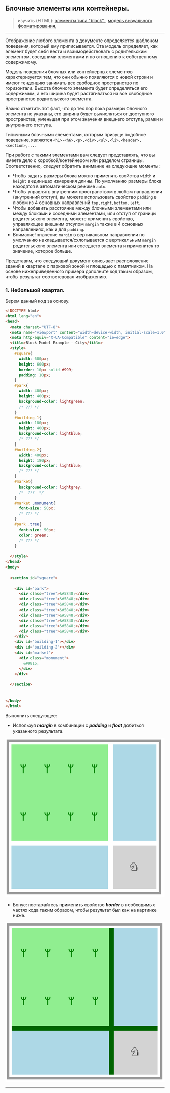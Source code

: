 ## Блочные элементы или контейнеры.

> изучить (HTML):
[элементы типа "block" ](https://developer.mozilla.org/ro/docs/Web/HTML/Block-level_elements#Block-level_vs._inline),
[модель визуального форматирования](https://html5book.ru/block-inline-elements/#part1),


---

Отображение любого элемента в документе определяется шаблоном поведения, который ему приписывается. Эта модель определяет, как
элемент будет себя вести и взаимодействовать с родительским элементом, соседними элементами и по отношению к собственному содержимому.

Модель поведения блочных или контейнерных элементов характеризуется тем, что они обычно появляются с новой строки и имеют тенденцию занимать все свободное пространство по горизонтали. Высота блочного элемента будет определяться его содержимым, а его ширина будет растягиваться на все свободное пространство родительского элемента.

Важно отметить тот факт, что до тех пор пока размеры блочного элемента не указаны, его ширина будет вычисляться от доступного пространства, уменьшая при этом значения внешнего отступа, рамки и внутреннего отступа.

Типичными блочными элементами, которым присуще подобное поведение, являются ```<h1>-<h6>,<p>,<div>,<ul>,<li>,<header>,<section>,...```.

При работе с такими элементами вам следует представлять, что вы имеете дело с коробкой/контейнером или разделом страницы. Соответственно, следует обратить внимание на следующие моменты:
* Чтобы задать размеры блока можно применять свойства ```width``` и ```height``` в единицах измерения длины. По умолчанию размеры блока находятся в автоматическом режиме ```auto```.
* Чтобы управлять внутренним пространством в любом направлении (внутренний отступ), вы можете использовать свойство ```padding``` в любом из 4 основных направлений ```top,right,bottom,left```.
* Чтобы добавить расстояние между блочными элементами или между блоками и соседними элементами, или отступ от границы родительского элемента, можете применить свойство, управляющее внешним отсупом ```margin``` также в 4 основных направлениях, как и для ```padding```.
* Внимание! значение ```margin``` в вертикальном направлении по умолчанию накладывается/схлопывается с вертикальным ```margin``` родительского элемента или соседнего элемента и применится то значение, которое больше.


Представим, что следующий документ описывает расположение зданий в квартале с парковой зоной и площадью с памятником. На основе нижеприведенного примера дополните код таким образом, чтобы результат соответсвовал изображению.

### 1. Небольшой квартал.
Берем данный код за основу.

```html
<!DOCTYPE html>
<html lang="en">
<head>
  <meta charset="UTF-8">
  <meta name="viewport" content="width=device-width, initial-scale=1.0">
  <meta http-equiv="X-UA-Compatible" content="ie=edge">
  <title>Block Model Example - City</title>
  <style>
    #square{
      width: 600px;
      height: 600px;
      border: 10px solid #999;
      padding: 10px;
    }
    #park{
      width: 400px;
      height: 400px;
      background-color: lightgreen;
      /* ??? */
    }
    #building-1{
      width: 180px;
      height: 400px;
      background-color: lightblue;
      /* ??? */
    }
    #building-2{
      width: 400px;
      height: 180px;
      background-color: lightblue;
      /* ??? */
    }
    #market{
      background-color: lightgrey;
      /*  ???  */
    }
    #market .monument{
      font-size: 50px;
      /* ??? */
    }
    #park .tree{
      font-size: 50px;
      color: green;
      /* ??? */
    }

  </style>
</head>
<body>

  <section id="square">

    <div id="park">
      <div class="tree">&#5848;</div>
      <div class="tree">&#5848;</div>
      <div class="tree">&#5848;</div>
      <div class="tree">&#5848;</div>
      <div class="tree">&#5848;</div>
      <div class="tree">&#5848;</div>
      <div class="tree">&#5848;</div>
      <div class="tree">&#5848;</div>
    </div>
    <div id="building-1"></div>
    <div id="building-2"></div>
    <div id="market">
      <div class="monument">
        &#9816;
      </div>
    </div>

  </section>


</body>
</html>


```

Выполнить следующее:
  * Используя ***margin*** в комбинации с ***padding*** и ***float*** добиться указанного результата.

  ![square](city-1.png)


  * Бонус: постарайтесь применить свойство ***border*** в необходимых частях кода таким образом, чтобы результат был как на картинке ниже.

  ![square](city-2.png)

---
